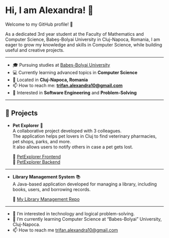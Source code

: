 # Hi, I am Alexandra! 👋

Welcome to my GitHub profile! 🌟  

As a dedicated 3rd year student at the Faculty of Mathematics and Computer Science, Babeș-Bolyai University in Cluj-Napoca, Romania, I am eager to grow my knowledge and skills in Computer Science, while building useful and creative projects.  

---

- 🎓 Pursuing studies at [Babeș-Bolyai University](https://www.ubbcluj.ro/)  
- 💻 Currently learning advanced topics in **Computer Science**  
- 📍 Located in **Cluj-Napoca, Romania**  
- 📫 How to reach me: **trifan.alexandra10@gmail.com**  
- 🌟 Interested in **Software Engineering** and **Problem-Solving**  

---

## 🚀 Projects

- **Pet Explorer** 🐾  
  A collaborative project developed with 3 colleagues.  
  The application helps pet lovers in Cluj to find veterinary pharmacies, pet shops, parks, and more.  
  It also allows users to notify others in case a pet gets lost.  

  🔗 [PetExplorer Frontend](https://github.com/mariusvico/PetExplorerFrontend)  
  🔗 [PetExplorer Backend](https://github.com/mariusvico/PetExplorerBackend)  

---

- **Library Management System** 📚  
  A Java-based application developed for managing a library, including books, users, and borrowing records.  

  🔗 [My Library Management Repo](https://github.com/elaa10/ISS_LAB1_20-02-2025)

---
- 👀 I’m interested in technology and logical problem-solving.
- 🌱 I’m currently learning Computer Science at “Babes-Bolyai” University, Cluj-Napoca.
- 📫 How to reach me trifan.alexandra10@gmail.com

<!--
**elaa10/elaa10** is a ✨ _special_ ✨ repository because its `README.md` (this file) appears on your GitHub profile.

Here are some ideas to get you started:

- 🔭 I’m currently working on ...
- 🌱 I’m currently learning ...
- 👯 I’m looking to collaborate on ...
- 🤔 I’m looking for help with ...
- 💬 Ask me about ...
- 📫 How to reach me: ...
- 😄 Pronouns: ...
- ⚡ Fun fact: ...
-->
